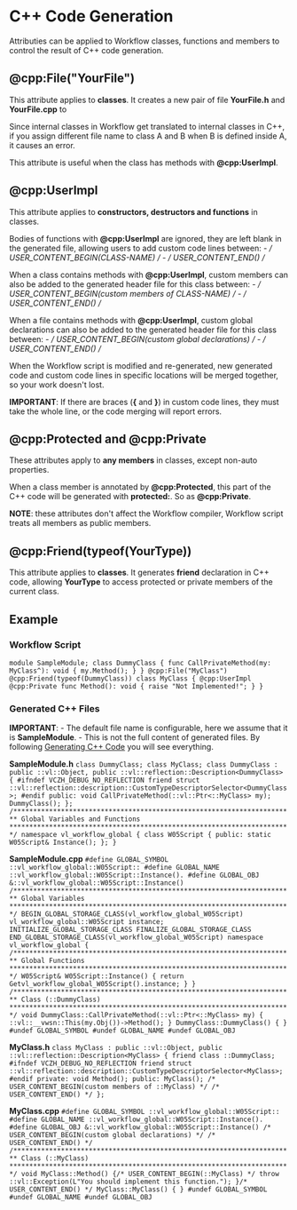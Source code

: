 # C++ Code Generation

Attributies can be applied to Workflow classes, functions and members to control the result of C++ code generation.

## @cpp:File("YourFile")

This attribute applies to **classes**. It creates a new pair of file **YourFile.h** and **YourFile.cpp** to

Since internal classes in Workflow get translated to internal classes in C++, if you assign different file name to class A and B when B is defined inside A, it causes an error.

This attribute is useful when the class has methods with **@cpp:UserImpl**.

## @cpp:UserImpl

This attribute applies to **constructors, destructors and functions** in classes.

Bodies of functions with **@cpp:UserImpl** are ignored, they are left blank in the generated file, allowing users to add custom code lines between: - **/* USER_CONTENT_BEGIN(CLASS-NAME) */** - **/* USER_CONTENT_END() */**

When a class contains methods with **@cpp:UserImpl**, custom members can also be added to the generated header file for this class between: - **/* USER_CONTENT_BEGIN(custom members of CLASS-NAME) */** - **/* USER_CONTENT_END() */**

When a file contains methods with **@cpp:UserImpl**, custom global declarations can also be added to the generated header file for this class between: - **/* USER_CONTENT_BEGIN(custom global declarations) */** - **/* USER_CONTENT_END() */**

When the Workflow script is modified and re-generated, new generated code and custom code lines in specific locations will be merged together, so your work doesn't lost.

**IMPORTANT**: If there are braces (**{** and **}**) in custom code lines, they must take the whole line, or the code merging will report errors.

## @cpp:Protected and @cpp:Private

These attributes apply to **any members** in classes, except non-auto properties.

When a class member is annotated by **@cpp:Protected**, this part of the C++ code will be generated with **protected:**. So as **@cpp:Private**.

**NOTE**: these attributes don't affect the Workflow compiler, Workflow script treats all members as public members.

## @cpp:Friend(typeof(YourType))

This attribute applies to **classes**. It generates **friend** declaration in C++ code, allowing **YourType** to access protected or private members of the current class.

## Example

### Workflow Script

``` module SampleModule; class DummyClass { func CallPrivateMethod(my: MyClass^): void { my.Method(); } } @cpp:File("MyClass") @cpp:Friend(typeof(DummyClass)) class MyClass { @cpp:UserImpl @cpp:Private func Method(): void { raise "Not Implemented!"; } } ```

### Generated C++ Files

**IMPORTANT**: - The default file name is configurable, here we assume that it is **SampleModule**. - This is not the full content of generated files. By following [Generating C++ Code](.././workflow/running/generating.md) you will see everything.

**SampleModule.h** ``` class DummyClass; class MyClass; class DummyClass : public ::vl::Object, public ::vl::reflection::Description<DummyClass> { #ifndef VCZH_DEBUG_NO_REFLECTION friend struct ::vl::reflection::description::CustomTypeDescriptorSelector<DummyClass>; #endif public: void CallPrivateMethod(::vl::Ptr<::MyClass> my); DummyClass(); }; /*********************************************************************** Global Variables and Functions ***********************************************************************/ namespace vl_workflow_global { class W05Script { public: static W05Script& Instance(); }; } ```

**SampleModule.cpp** ``` #define GLOBAL_SYMBOL ::vl_workflow_global::W05Script:: #define GLOBAL_NAME ::vl_workflow_global::W05Script::Instance(). #define GLOBAL_OBJ &::vl_workflow_global::W05Script::Instance() /*********************************************************************** Global Variables ***********************************************************************/ BEGIN_GLOBAL_STORAGE_CLASS(vl_workflow_global_W05Script) vl_workflow_global::W05Script instance; INITIALIZE_GLOBAL_STORAGE_CLASS FINALIZE_GLOBAL_STORAGE_CLASS END_GLOBAL_STORAGE_CLASS(vl_workflow_global_W05Script) namespace vl_workflow_global { /*********************************************************************** Global Functions ***********************************************************************/ W05Script& W05Script::Instance() { return Getvl_workflow_global_W05Script().instance; } } /*********************************************************************** Class (::DummyClass) ***********************************************************************/ void DummyClass::CallPrivateMethod(::vl::Ptr<::MyClass> my) { ::vl::__vwsn::This(my.Obj())->Method(); } DummyClass::DummyClass() { } #undef GLOBAL_SYMBOL #undef GLOBAL_NAME #undef GLOBAL_OBJ ```

**MyClass.h** ``` class MyClass : public ::vl::Object, public ::vl::reflection::Description<MyClass> { friend class ::DummyClass; #ifndef VCZH_DEBUG_NO_REFLECTION friend struct ::vl::reflection::description::CustomTypeDescriptorSelector<MyClass>; #endif private: void Method(); public: MyClass(); /* USER_CONTENT_BEGIN(custom members of ::MyClass) */ /* USER_CONTENT_END() */ }; ```

**MyClass.cpp** ``` #define GLOBAL_SYMBOL ::vl_workflow_global::W05Script:: #define GLOBAL_NAME ::vl_workflow_global::W05Script::Instance(). #define GLOBAL_OBJ &::vl_workflow_global::W05Script::Instance() /* USER_CONTENT_BEGIN(custom global declarations) */ /* USER_CONTENT_END() */ /*********************************************************************** Class (::MyClass) ***********************************************************************/ void MyClass::Method() {/* USER_CONTENT_BEGIN(::MyClass) */ throw ::vl::Exception(L"You should implement this function."); }/* USER_CONTENT_END() */ MyClass::MyClass() { } #undef GLOBAL_SYMBOL #undef GLOBAL_NAME #undef GLOBAL_OBJ ```


